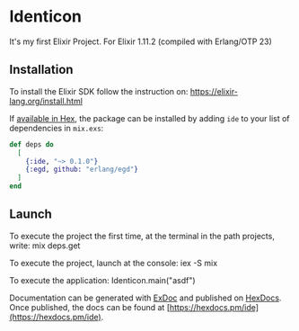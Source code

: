 # Identicon

It's my first Elixir Project. For Elixir 1.11.2 (compiled with Erlang/OTP 23)

## Installation

To install the Elixir SDK follow the instruction on: https://elixir-lang.org/install.html

If [available in Hex](https://hex.pm/docs/publish), the package can be installed
by adding `ide` to your list of dependencies in `mix.exs`:

```elixir
def deps do
  [
    {:ide, "~> 0.1.0"}
    {:egd, github: "erlang/egd"}
  ]
end
```

## Launch

To execute the project the first time, at the terminal in the path projects, write: mix deps.get

To execute the project, launch at the console: iex -S mix

To execute the application: Identicon.main("asdf")


Documentation can be generated with [ExDoc](https://github.com/elixir-lang/ex_doc)
and published on [HexDocs](https://hexdocs.pm). Once published, the docs can
be found at [https://hexdocs.pm/ide](https://hexdocs.pm/ide).

